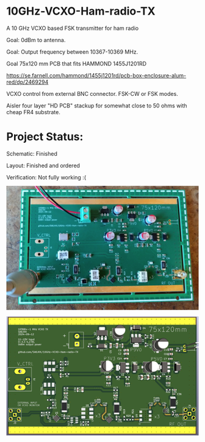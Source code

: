 # 10GHz-VCXO-Ham-radio-TX
 A 10 GHz VCXO based FSK transmitter for ham radio

Goal: 0dBm to antenna. 

Goal: Output frequency between 10367-10369 MHz.  

Goal 75x120 mm PCB that fits HAMMOND 1455J1201RD 

https://se.farnell.com/hammond/1455j1201rd/pcb-box-enclosure-alum-red/dp/2469294

VCXO control from external BNC connector. FSK-CW or FSK modes. 

Aisler four layer "HD PCB" stackup for somewhat close to 50 ohms with cheap FR4 substrate. 

# Project Status: 

Schematic: Finished 

Layout: Finished and ordered

Verification: Not fully working :(

![Assembled PCB](Assembeld_10GHz_VCXO_TX.JPG?raw=true)


![Render of PCB](VCXO_TX_Render_v4.png?raw=true)
